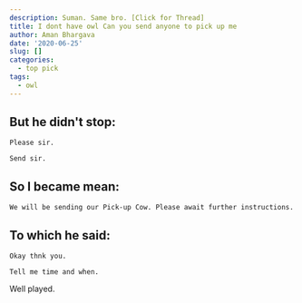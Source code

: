 ```yaml
---
description: Suman. Same bro. [Click for Thread]
title: I dont have owl Can you send anyone to pick up me
author: Aman Bhargava
date: '2020-06-25'
slug: []
categories: 
  - top pick
tags:
  - owl
---
```


## But he didn't stop: 

```
Please sir. 

Send sir.
```

## So I became mean: 

```
We will be sending our Pick-up Cow. Please await further instructions.
```

## To which he said: 

```
Okay thnk you.

Tell me time and when.
```

Well played.